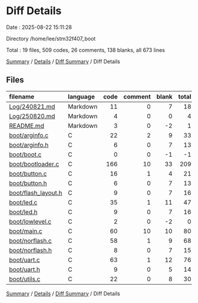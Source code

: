 # Diff Details

Date : 2025-08-22 15:11:28

Directory /home/lee/stm32f407_boot

Total : 19 files,  509 codes, 26 comments, 138 blanks, all 673 lines

[Summary](results.md) / [Details](details.md) / [Diff Summary](diff.md) / Diff Details

## Files
| filename | language | code | comment | blank | total |
| :--- | :--- | ---: | ---: | ---: | ---: |
| [Log/240821.md](/Log/240821.md) | Markdown | 11 | 0 | 7 | 18 |
| [Log/250820.md](/Log/250820.md) | Markdown | 4 | 0 | 0 | 4 |
| [README.md](/README.md) | Markdown | 3 | 0 | -2 | 1 |
| [boot/arginfo.c](/boot/arginfo.c) | C | 22 | 2 | 9 | 33 |
| [boot/arginfo.h](/boot/arginfo.h) | C | 6 | 0 | 7 | 13 |
| [boot/boot.c](/boot/boot.c) | C | 0 | 0 | -1 | -1 |
| [boot/bootloader.c](/boot/bootloader.c) | C | 166 | 10 | 33 | 209 |
| [boot/button.c](/boot/button.c) | C | 16 | 1 | 4 | 21 |
| [boot/button.h](/boot/button.h) | C | 6 | 0 | 7 | 13 |
| [boot/flash\_layout.h](/boot/flash_layout.h) | C | 9 | 0 | 7 | 16 |
| [boot/led.c](/boot/led.c) | C | 35 | 1 | 11 | 47 |
| [boot/led.h](/boot/led.h) | C | 9 | 0 | 7 | 16 |
| [boot/lowlevel.c](/boot/lowlevel.c) | C | 2 | 0 | -2 | 0 |
| [boot/main.c](/boot/main.c) | C | 60 | 10 | 10 | 80 |
| [boot/norflash.c](/boot/norflash.c) | C | 58 | 1 | 9 | 68 |
| [boot/norflash.h](/boot/norflash.h) | C | 8 | 0 | 7 | 15 |
| [boot/uart.c](/boot/uart.c) | C | 63 | 1 | 12 | 76 |
| [boot/uart.h](/boot/uart.h) | C | 9 | 0 | 5 | 14 |
| [boot/utils.c](/boot/utils.c) | C | 22 | 0 | 8 | 30 |

[Summary](results.md) / [Details](details.md) / [Diff Summary](diff.md) / Diff Details